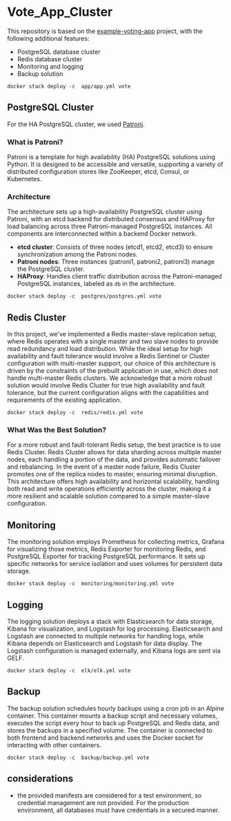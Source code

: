 # Vote_App_Cluster

This repository is based on the [example-voting-app](https://github.com/dockersamples/example-voting-app) project, with the following additional features:

- PostgreSQL database cluster
- Redis database cluster
- Monitoring and logging
- Backup solution
```
docker stack deploy -c  app/app.yml vote
```
## PostgreSQL Cluster

For the HA PostgreSQL cluster, we used [Patroni](https://github.com/patroni/patroni).


### What is Patroni?

Patroni is a template for high availability (HA) PostgreSQL solutions using Python. It is designed to be accessible and versatile, supporting a variety of distributed configuration stores like ZooKeeper, etcd, Consul, or Kubernetes.

### Architecture

The architecture sets up a high-availability PostgreSQL cluster using Patroni, with an etcd backend for distributed consensus and HAProxy for load balancing across three Patroni-managed PostgreSQL instances. All components are interconnected within a backend Docker network. 

- **etcd cluster**: Consists of three nodes (etcd1, etcd2, etcd3) to ensure synchronization among the Patroni nodes.
- **Patroni nodes**: Three instances (patroni1, patroni2, patroni3) manage the PostgreSQL cluster.
- **HAProxy**: Handles client traffic distribution across the Patroni-managed PostgreSQL instances, labeled as `db` in the architecture.
```
docker stack deploy -c  postgres/postgres.yml vote
```
## Redis Cluster

In this project, we've implemented a Redis master-slave replication setup, where Redis operates with a single master and two slave nodes to provide read redundancy and load distribution. While the ideal setup for high availability and fault tolerance would involve a Redis Sentinel or Cluster configuration with multi-master support, our choice of this architecture is driven by the constraints of the prebuilt application in use, which does not handle multi-master Redis clusters. We acknowledge that a more robust solution would involve Redis Cluster for true high availability and fault tolerance, but the current configuration aligns with the capabilities and requirements of the existing application.


```
docker stack deploy -c  redis/redis.yml vote
```

### What Was the Best Solution?

For a more robust and fault-tolerant Redis setup, the best practice is to use Redis Cluster. Redis Cluster allows for data sharding across multiple master nodes, each handling a portion of the data, and provides automatic failover and rebalancing. In the event of a master node failure, Redis Cluster promotes one of the replica nodes to master, ensuring minimal disruption. This architecture offers high availability and horizontal scalability, handling both read and write operations efficiently across the cluster, making it a more resilient and scalable solution compared to a simple master-slave configuration.

## Monitoring

The monitoring solution employs Prometheus for collecting metrics, Grafana for visualizing those metrics, Redis Exporter for monitoring Redis, and PostgreSQL Exporter for tracking PostgreSQL performance. It sets up specific networks for service isolation and uses volumes for persistent data storage.

```
docker stack deploy -c  monitoring/monitoring.yml vote
```

## Logging

The logging solution deploys a stack with Elasticsearch for data storage, Kibana for visualization, and Logstash for log processing. Elasticsearch and Logstash are connected to multiple networks for handling logs, while Kibana depends on Elasticsearch and Logstash for data display. The Logstash configuration is managed externally, and Kibana logs are sent via GELF.

```
docker stack deploy -c  elk/elk.yml vote
```

## Backup

The backup solution schedules hourly backups using a cron job in an Alpine container. This container mounts a backup script and necessary volumes, executes the script every hour to back up PostgreSQL and Redis data, and stores the backups in a specified volume. The container is connected to both frontend and backend networks and uses the Docker socket for interacting with other containers.

```
docker stack deploy -c  backup/backup.yml vote
```

## considerations
- the provided manifests are considered for a test environment, so credential management are not provided. For the production environment, all databases must have credentials in a secured manner.
